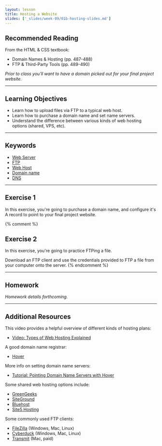 ```yaml
---
layout: lesson
title: Hosting a Website
slides: ['_slides/week-09/01b-hosting-slides.md']
---
```


## Recommended Reading

From the HTML & CSS textbook:

- Domain Names & Hosting (pp. 487-488)
- FTP & Third-Party Tools (pp. 489-490)

*Prior to class you'll want to have a domain picked out for your final project website.*

---

## Learning Objectives

- Learn how to upload files via FTP to a typical web host.
- Learn how to purchase a domain name and set name servers.
- Understand the difference between various kinds of web hosting options (shared, VPS, etc).

---

## Keywords

- [Web Server](https://developer.mozilla.org/en-US/Learn/What_is_a_web_server)
- [FTP](https://developer.mozilla.org/en-US/Learn/Upload_files_to_a_web_server)
- [Web Host](http://en.wikipedia.org/wiki/Web_hosting_service)
- [Domain name](https://developer.mozilla.org/en-US/docs/Glossary/Domain_name)
- [DNS](http://searchnetworking.techtarget.com/definition/domain-name-system)

---

## Exercise 1

In this exercise, you're going to purchase a domain name, and configure it's A record to point to your final project website.

{% comment %}
## Exercise 2

In this exercise, you're going to practice FTPing a file.

Download an FTP client and use the credentials provided to FTP a file from your computer onto the server.
{% endcomment %}

---

## Homework

*Homework details forthcoming.*

---

## Additional Resources

This video provides a helpful overview of different kinds of hosting plans:

- [Video: Types of Web Hosting Explained](https://www.youtube.com/watch?v=n7rzi2hGAzA)

A good domain name registrar:

- [Hover](https://www.hover.com/)

More info on setting domain name servers:

- [Tutorial: Pointing Domain Name Servers with Hover](https://help.hover.com/entries/21235888-How-to-Point-your-domain-at-your-web-host-using-Hover-DNS)

Some shared web hosting options include:

- [GreenGeeks](http://greengeeks.com/)
- [SiteGround](https://www.siteground.com/)
- [Bluehost](http://www.bluehost.com)
- [Site5 Hosting](http://www.site5.com)

Some commonly used FTP clients:

- [FileZilla](https://filezilla-project.org/download.php?show_all=1) (Windows, Mac, Linux)
- [Cyberduck](https://cyberduck.io/?l=en) (Windows, Mac, Linux)
- [Transmit](https://panic.com/transmit/) (Mac, paid)
